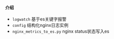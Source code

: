 #### 介绍
- `logwatch` 基于es关键字报警
- `config` 结构化nginx日志实例
- `nginx_metrics_to_es.py` nginx status状态写入es

